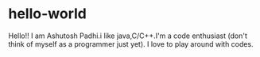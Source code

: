# hello-world
Hello!!
I am Ashutosh Padhi.i like java,C/C++.I'm a code enthusiast (don't think of myself as a programmer just yet). I love to play around with codes.
